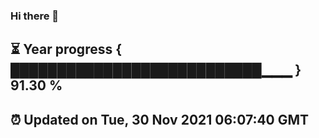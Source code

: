 ### Hi there 👋
⏳ Year progress { ███████████████████████████▁▁▁ } 91.30 %
---
⏰ Updated on Tue, 30 Nov 2021 06:07:40 GMT
---
